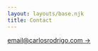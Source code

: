 ```yaml
---
layout: layouts/base.njk
title: Contact
---
```

<p><a href="mailto:email@carlosrodrigo.com">email@carlosrodrigo.com -></a></p>